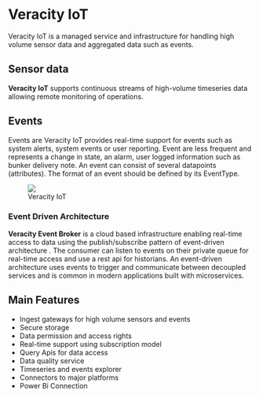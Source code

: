 ﻿---
author: Benedikte Kallåk
description: This section is an overview of Veracity IoT.
---

# Veracity IoT

Veracity IoT is a managed service and infrastructure for handling high volume sensor data and aggregated data such as events.

## Sensor data
**Veracity IoT** supports continuous streams of high-volume timeseries data allowing remote monitoring of operations. 

## Events
Events are Veracity IoT provides real-time support for events such as system alerts, system events or user reporting. Event are less frequent and represents a change in state, an alarm, user logged information such as bunker delivery note.
An event can consist of several datapoints (attributes). The format of an event should be defined by its EventType.

<figure>
	<img src="assets/veracity-iot.png"/>
	<figcaption>Veracity IoT</figcaption>
</figure>

### Event Driven Architecture
**Veracity Event Broker** is a cloud based infrastructure enabling real-time access to data using the publish/subscribe pattern of event-driven architecture . The consumer can listen to events on their private queue for real-time access and use a rest api for historians.
An event-driven architecture uses events to trigger and communicate between decoupled services and is common in modern applications built with microservices.

## Main Features
* Ingest gateways for high volume sensors and events
* Secure storage
* Data permission and access rights
* Real-time support using subscription model
* Query Apis for data access
* Data quality service
* Timeseries and events explorer
* Connectors to major platforms
* Power Bi Connection
